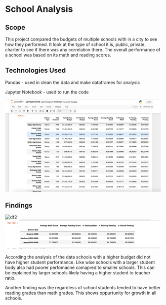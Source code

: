 # School Analysis

## Scope
This project compared the budgets of multiple schools with in a city to see how they performed. It look at the type of school it is, public, private, charter to see if there was any correlation there. The overall performance of a school was based on its math and reading scores. 

## Technologies Used
Pandas - used in clean the data and make dataframes for analysis

Jupyter Notebook - used to run the code

![df1](images/schools-df.png)

## Findings
![df2](images/school-performance.png)
![df3](images/scores-by-size.png)

According the analysis of the data schools with a higher budget did not have higher student performance. Like wise schools with a larger student body also had poorer perfomacne comapred to smaller schools. This can be explained by larger schools likely having a higher student to teacher ratio. 

Another finding was the regardless of school students tended to have better reading grades than math grades. This shows oppurtunity for growth in all schools.